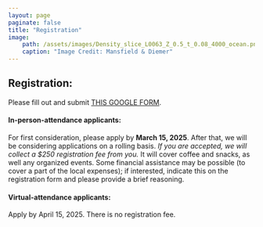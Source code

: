 ```yaml
---
layout: page
paginate: false
title: "Registration"
image:
    path: /assets/images/Density_slice_L0063_Z_0.5_t_0.08_4000_ocean.png
    caption: "Image Credit: Mansfield & Diemer"
---
```


## Registration: 
Please fill out and submit [THIS GOOGLE FORM](https://forms.gle/NJApZTd3H2HBssAB9).

#### In-person-attendance applicants: 
For first consideration, please apply by **March 15, 2025**. After that, we will be considering applications on a rolling basis. *If you are accepted, we will collect a $250 registration fee from you.* It will cover coffee and snacks, as well any organized events. Some financial assistance may be possible (to cover a part of the local expenses); if interested, indicate this on the registration form and please provide a brief reasoning.

#### Virtual-attendance applicants: 
Apply by April 15, 2025. There is no registration fee.
